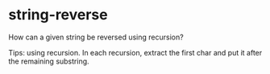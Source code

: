 # string-reverse
How can a given string be reversed using recursion?

Tips: using recursion. In each recursion, extract the first char and put it after the remaining substring.
